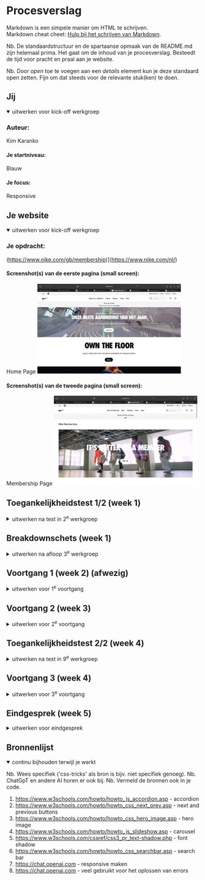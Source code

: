 # Procesverslag
Markdown is een simpele manier om HTML te schrijven.  
Markdown cheat cheet: [Hulp bij het schrijven van Markdown](https://github.com/adam-p/markdown-here/wiki/Markdown-Cheatsheet).

Nb. De standaardstructuur en de spartaanse opmaak van de README.md zijn helemaal prima. Het gaat om de inhoud van je procesverslag. Besteedt de tijd voor pracht en praal aan je website.

Nb. Door *open* toe te voegen aan een *details* element kun je deze standaard open zetten. Fijn om dat steeds voor de relevante stuk(ken) te doen.





## Jij

<details open>
  <summary>uitwerken voor kick-off werkgroep</summary>

  ### Auteur:
  Kim Karanko

  #### Je startniveau:
  Blauw

  #### Je focus:
  Responsive
 
</details>





## Je website

<details open>
  <summary>uitwerken voor kick-off werkgroep</summary>

  ### Je opdracht:
  (https://www.nike.com/gb/membership)](https://www.nike.com/nl/)

  #### Screenshot(s) van de eerste pagina (small screen): 
  Home Page 
  <img src="readme-images/Schermafbeelding 2023-11-15 om 10.42.09.png" width="375px" alt="omschrijving van de pagina">

  #### Screenshot(s) van de tweede pagina (small screen):
  Membership Page
  <img src="readme-images/Schermafbeelding 2023-11-15 om 10.42.25.png" width="375px" alt="omschrijving van de pagina">
 
</details>



## Toegankelijkheidstest 1/2 (week 1)

<details>
  <summary>uitwerken na test in 2<sup>e</sup> werkgroep</summary>
  <img src="readme-images/IMG_7985.JPG" width="375px" alt="omschrijving van de pagina">
  <img src="readme-images/IMG_7986.JPG" width="375px" alt="omschrijving van de pagina">
  <img src="readme-images/IMG_7987.JPG" width="375px" alt="omschrijving van de pagina">
  <img src="readme-images/IMG_7988.JPG" width="375px" alt="omschrijving van de pagina">
  <img src="readme-images/IMG_7989.JPG" width="375px" alt="omschrijving van de pagina">

</details>



## Breakdownschets (week 1)

<details>
  <summary>uitwerken na afloop 3<sup>e</sup> werkgroep</summary>

  ### de hele pagina: 
  ### dynamisch deel Pagina 1: 
  <img src="readme-images/Schermafbeelding 2023-11-20 om 13.28.42.png" width="375px" alt="breakdown van de hele pagina">

  ### dynamisch deel Pagina 2 
  <img src="readme-images/Schermafbeelding 2023-11-20 om 13.29.09.png" width="375px" alt="breakdown van een dynamisch deel">

  ### wellicht nog een dynamisch deel (bijv filter): 
  <img src="readme-images/dummy-plaatje.jpg" width="375px" alt="breakdown van nog een dynamisch deel">

</details>





## Voortgang 1 (week 2) (afwezig)

<details>
  <summary>uitwerken voor 1<sup>e</sup> voortgang</summary>

  ### Stand van zaken
  -


  ### Agenda voor meeting
  samen met je groepje opstellen
  -

  ### Verslag van meeting
  -
</details>





## Voortgang 2 (week 3)

<details>
  <summary>uitwerken voor 2<sup>e</sup> voortgang</summary>

  ### Stand van zaken
  Het ging voor mijn gevoel goed tot dit gesprek, het enige waar ik mee zat was ik mijn site niet live kreeg via visual studio code.

  ### Agenda voor meeting
  -


  ### Verslag van meeting
  Het live krijgen van mijn code was snel opgelost met de studentenassistent, kreeg ook te horen dat mijn code er goed uit zag.

</details>





## Toegankelijkheidstest 2/2 (week 4)

<details>
  <summary>uitwerken na test in 9<sup>e</sup> werkgroep</summary>

  ### Bevindingen
  Lijst met je bevindingen die in de test naar voren kwamen (geef ook aan wat er verbeterd is):

</details>





## Voortgang 3 (week 4)

<details>
  <summary>uitwerken voor 3<sup>e</sup> voortgang</summary>

  ### Stand van zaken
  Tot dit punt ging het redelijk goed, de eerste html page was zo goed als af. Ik wist dat ik de laatste weekend hard moest werken om de tweede html page ook af te krijgen. 


  ### Agenda voor meeting
  samen met je groepje opstellen

  | student 1      | student 2          | student 3    | student 4        |
  | ---            | ---                | ---          | ---              |
  | dit bespreken  | en dit             | en ik dit    | en dan ik dat    |
  | en dat ook nog | dit als er tijd is | nog een punt | dit wil ik zeker |
  | ...            | ...                | ...          | ...              |


  ### Verslag van meeting
  hier na afloop snel de uitkomsten van de meeting vastleggen

  - Ik had deze week met studentenassistent Thije gesproken. Hij vertelde mij dat ik nog te veel div's had gebruikt, mijn code moest meer semantisch worden. Voor het eind gesprek heb ik veel div's weggehaald en vervangen door semantische code zoals bijvoorbeeld sections.

</details>





## Eindgesprek (week 5)

<details>
  <summary>uitwerken voor eindgesprek</summary>

  ### Je uitkomst - karakteristiek screenshots:
  <img src="readme-images/Schermafbeelding 2023-12-12 om 11.41.33.png" width="375px" alt="uitomst opdracht 1">


  ### Dit ging goed/Heb ik geleerd: 
  Ik ben trots op hoe het eruit ziet, mijn zus dacht  bijvoorbeeld dat ik op de echte Nike site aan het kijken was. Aan het begin had ik er al weinig vertrouwen in omdat programmeren niet mijn sterkste punt is. Ik heb rustig de tijd genomen en mijn best gedaan, uiteindelijk vind ik dat het een mooie site geworden. Wat ik heb geleerd is dat chatGPT handig is voor het debuggen van code. Vooral aan het einde van van het bouwen van de site kwamen er veel bugs tevoorschijn, vooral bij javascript. Dit is gelukkig opgelost door het gebruik van chatGPT. 

  <img src="readme-images/Schermafbeelding 2023-12-12 om 11.45.02.png" width="375px" alt="top">


  ### Dit was lastig/Is niet gelukt:
  Wat het lastigste was, was het laten werken van de javascript. Hier heb ik het meeste tijd in zitten, ik kreeg bij het begin ook spijt van dat ik responsive had uitgekozen omdat dat erg lastig was om te doen. Gelukkig werkt alles nu wel goed. Wat jammer was, was dat ik erg laat er achter kwam dat het gebruiken van te veel div's niet helemaal de bedoeling was. De div's heb ik nog geprobeerd te verminderen in de laatste dagen. 

  <img src="readme-images/Schermafbeelding 2023-12-12 om 11.48.32.png" width="375px" alt="bummer">
</details>





## Bronnenlijst

<details open>
  <summary>continu bijhouden terwijl je werkt</summary>

  Nb. Wees specifiek ('css-tricks' als bron is bijv. niet specifiek genoeg). 
  Nb. ChatGpT en andere AI horen er ook bij.
  Nb. Vermeld de bronnen ook in je code.

  1. https://www.w3schools.com/howto/howto_js_accordion.asp - accordion 
  2. https://www.w3schools.com/howto/howto_css_next_prev.asp - next and previous buttons
  3. https://www.w3schools.com/howto/howto_css_hero_image.asp - hero image
  4. https://www.w3schools.com/howto/howto_js_slideshow.asp - carousel
  5. https://www.w3schools.com/cssref/css3_pr_text-shadow.php - font shadow
  6. https://www.w3schools.com/howto/howto_css_searchbar.asp - search bar
  7. https://chat.openai.com - responsive maken
  8. https://chat.openai.com - veel gebruikt voor het oplossen van errors

</details>
